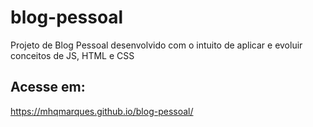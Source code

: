 # blog-pessoal
Projeto de Blog Pessoal desenvolvido com o intuito de aplicar e evoluir conceitos de JS, HTML e CSS

## Acesse em: 
https://mhqmarques.github.io/blog-pessoal/
